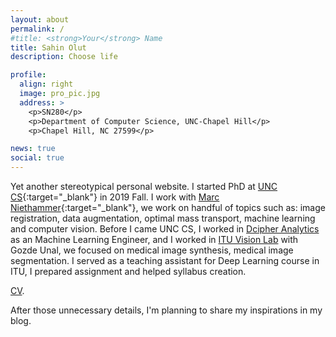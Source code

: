 ```yaml
---
layout: about
permalink: /
#title: <strong>Your</strong> Name
title: Sahin Olut
description: Choose life

profile:
  align: right
  image: pro_pic.jpg
  address: >
    <p>SN280</p>
    <p>Department of Computer Science, UNC-Chapel Hill</p>
    <p>Chapel Hill, NC 27599</p>

news: true
social: true
---
```

Yet another stereotypical personal website. I started PhD at [UNC CS](https://cs.unc.edu){:target="\_blank"} in 2019 Fall. I work with [Marc Niethammer](http://wwwx.cs.unc.edu/~mn/){:target="\_blank"}, we work on handful of topics such as: image registration, data augmentation, optimal mass transport, machine learning and computer vision. 
Before I came UNC CS, I worked in [Dcipher Analytics](https://www.dcipheranalytics.com) as an Machine Learning Engineer, and I worked in [ITU Vision Lab](http://vision.itu.edu.tr) with Gozde Unal, we focused on medical image synthesis, medical image segmentation. I served as a teaching assistant for Deep Learning course in ITU, I prepared assignment and helped syllabus creation.

 [CV](/al-folio/assets/pdf/SahinOlut_CV.pdf).

After those unnecessary details, I'm planning to share my inspirations in my blog.